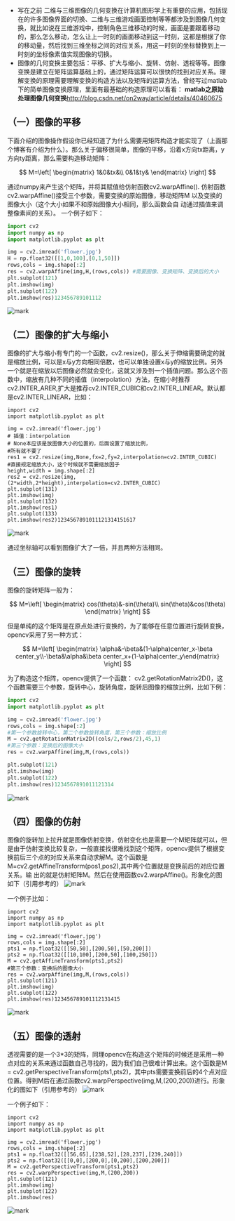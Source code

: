 - 写在之前
  二维与三维图像的几何变换在计算机图形学上有重要的应用，包括现在的许多图像界面的切换、二维与三维游戏画面控制等等都涉及到图像几何变换，就比如说在三维游戏中，控制角色三维移动的时候，画面是要跟着移动的，那么怎么移动，怎么让上一时刻的画面移动到这一时刻，这都是根据了你的移动量，然后找到三维坐标之间的对应关系，用这一时刻的坐标替换到上一时刻的坐标像素值实现图像的切换。
- 图像的几何变换主要包括：平移、扩大与缩小、旋转、仿射、透视等等。图像变换是建立在矩阵运算基础上的，通过矩阵运算可以很快的找到对应关系。理解变换的原理需要理解变换的构造方法以及矩阵的运算方法，曾经写过matlab下的简单图像变换原理，里面有最基础的构造原理可以看看：
  **matlab之原始处理图像几何变换**http://blog.csdn.net/on2way/article/details/40460675

## （一）图像的平移

下面介绍的图像操作假设你已经知道了为什么需要用矩阵构造才能实现了（上面那个博客有介绍为什么）。那么关于偏移很简单，图像的平移，沿着x方向tx距离，y方向ty距离，那么需要构造移动矩阵：

$$ M=\left[ \begin{matrix} 1&0&tx&\\ 0&1&ty& \end{matrix} \right] $$

通过numpy来产生这个矩阵，并将其赋值给仿射函数cv2.warpAffine().
仿射函数cv2.warpAffine()接受三个参数，需要变换的原始图像，移动矩阵M 以及变换的图像大小（这个大小如果不和原始图像大小相同，那么函数会自 动通过插值来调整像素间的关系）。
一个例子如下：


```python
import cv2
import numpy as np
import matplotlib.pyplot as plt

img = cv2.imread('flower.jpg')
H = np.float32([[1,0,100],[0,1,50]])
rows,cols = img.shape[:2]
res = cv2.warpAffine(img,H,(rows,cols)) #需要图像、变换矩阵、变换后的大小
plt.subplot(121)
plt.imshow(img)
plt.subplot(122)
plt.imshow(res)123456789101112
```

![mark](http://pacdb2bfr.bkt.clouddn.com/blog/image/180812/Lgd4jJj8aK.png?imageslim)


## （二）图像的扩大与缩小

图像的扩大与缩小有专门的一个函数，cv2.resize()，那么关于伸缩需要确定的就是缩放比例，可以是x与y方向相同倍数，也可以单独设置x与y的缩放比例。另外一个就是在缩放以后图像必然就会变化，这就又涉及到一个插值问题。那么这个函数中，缩放有几种不同的插值（interpolation）方法，在缩小时推荐cv2.INTER_ARER,扩大是推荐cv2.INTER_CUBIC和cv2.INTER_LINEAR。默认都是cv2.INTER_LINEAR，比如：

```
import cv2
import matplotlib.pyplot as plt

img = cv2.imread('flower.jpg')
# 插值：interpolation
# None本应该是放图像大小的位置的，后面设置了缩放比例，
#所有就不要了
res1 = cv2.resize(img,None,fx=2,fy=2,interpolation=cv2.INTER_CUBIC)
#直接规定缩放大小，这个时候就不需要缩放因子
height,width = img.shape[:2]
res2 = cv2.resize(img,(2*width,2*height),interpolation=cv2.INTER_CUBIC)
plt.subplot(131)
plt.imshow(img)
plt.subplot(132)
plt.imshow(res1)
plt.subplot(133)
plt.imshow(res2)1234567891011121314151617
```

![mark](http://pacdb2bfr.bkt.clouddn.com/blog/image/180812/2Aa6mhhblB.png?imageslim)


通过坐标轴可以看到图像扩大了一倍，并且两种方法相同。

## （三）图像的旋转

图像的旋转矩阵一般为：

$$ M=\left[ \begin{matrix} cos(\theta)&-sin(\theta)\\ sin(\theta)&cos(\theta) \end{matrix} \right] $$

但是单纯的这个矩阵是在原点处进行变换的，为了能够在任意位置进行旋转变换，opencv采用了另一种方式：


$$ M=\left[ \begin{matrix} \alpha&-\beta&(1-\alpha)center_x-\beta center_y\\-\beta&\alpha&\beta center_x+(1-\alpha)center_y\end{matrix} \right] $$


为了构造这个矩阵，opencv提供了一个函数：
cv2.getRotationMatrix2D()，这个函数需要三个参数，旋转中心，旋转角度，旋转后图像的缩放比例，比如下例：




```python
import cv2
import matplotlib.pyplot as plt

img = cv2.imread('flower.jpg')
rows,cols = img.shape[:2]
#第一个参数旋转中心，第二个参数旋转角度，第三个参数：缩放比例
M = cv2.getRotationMatrix2D((cols/2,rows/2),45,1)
#第三个参数：变换后的图像大小
res = cv2.warpAffine(img,M,(rows,cols))

plt.subplot(121)
plt.imshow(img)
plt.subplot(122)
plt.imshow(res)1234567891011121314
```

![mark](http://pacdb2bfr.bkt.clouddn.com/blog/image/180812/91AebH811g.png?imageslim)

## （四）图像的仿射

图像的旋转加上拉升就是图像仿射变换，仿射变化也是需要一个M矩阵就可以，但是由于仿射变换比较复杂，一般直接找很难找到这个矩阵，opencv提供了根据变换前后三个点的对应关系来自动求解M。这个函数是
M=cv2.getAffineTransform(pos1,pos2),其中两个位置就是变换前后的对应位置关系。输 出的就是仿射矩阵M。然后在使用函数cv2.warpAffine()。形象化的图如下（引用参考的）
![mark](http://pacdb2bfr.bkt.clouddn.com/blog/image/180812/0Bdg7aGGe5.png?imageslim)

一个例子比如：

```
import cv2
import numpy as np
import matplotlib.pyplot as plt

img = cv2.imread('flower.jpg')
rows,cols = img.shape[:2]
pts1 = np.float32([[50,50],[200,50],[50,200]])
pts2 = np.float32([[10,100],[200,50],[100,250]])
M = cv2.getAffineTransform(pts1,pts2)
#第三个参数：变换后的图像大小
res = cv2.warpAffine(img,M,(rows,cols))
plt.subplot(121)
plt.imshow(img)
plt.subplot(122)
plt.imshow(res)123456789101112131415
```

![mark](http://pacdb2bfr.bkt.clouddn.com/blog/image/180812/0Lj6Amma6m.png?imageslim)


## （五）图像的透射

透视需要的是一个3*3的矩阵，同理opencv在构造这个矩阵的时候还是采用一种点对应的关系来通过函数自己寻找的，因为我们自己很难计算出来。这个函数是M = cv2.getPerspectiveTransform(pts1,pts2)，其中pts需要变换前后的4个点对应位置。得到M后在通过函数cv2.warpPerspective(img,M,(200,200))进行。形象化的图如下（引用参考的）
![mark](http://pacdb2bfr.bkt.clouddn.com/blog/image/180812/c0eHAG5Hd9.png?imageslim)

一个例子如下：

```
import cv2
import numpy as np
import matplotlib.pyplot as plt

img = cv2.imread('flower.jpg')
rows,cols = img.shape[:2]
pts1 = np.float32([[56,65],[238,52],[28,237],[239,240]])
pts2 = np.float32([[0,0],[200,0],[0,200],[200,200]])
M = cv2.getPerspectiveTransform(pts1,pts2)
res = cv2.warpPerspective(img,M,(200,200))
plt.subplot(121)
plt.imshow(img)
plt.subplot(122)
plt.imshow(res)
```

![mark](http://pacdb2bfr.bkt.clouddn.com/blog/image/180812/gH4IEFjKB3.png?imageslim)

